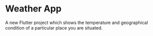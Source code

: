 # Weather App

A new Flutter project which shows the temperature and geographical condition of a particular place you are situated.
